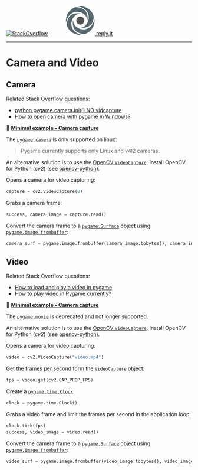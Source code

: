[![StackOverflow](https://stackexchange.com/users/flair/7322082.png)](https://stackoverflow.com/users/5577765/rabbid76?tab=profile) &nbsp;&nbsp;&nbsp;&nbsp;&nbsp;&nbsp;&nbsp;&nbsp;&nbsp;&nbsp; [![reply.it](../../resource/logo/Repl_it_logo_80.png) reply.it](https://repl.it/repls/folder/PyGame%20Examples)

---

# Camera and Video

## Camera

Related Stack Overflow questions:

- [python pygame.camera.init() NO vidcapture](https://stackoverflow.com/questions/16266244/python-pygame-camera-init-no-vidcapture/69053911#69053911)
- [How to open camera with pygame in Windows?](https://stackoverflow.com/questions/29673348/how-to-open-camera-with-pygame-in-windows)

:scroll: **[Minimal example - Camera capture](../../examples/minimal_examples/pygame_minimal_video_camera.py)**

The [`pygame.camera`](https://www.pygame.org/docs/ref/camera.html) is only supported on linux:

> Pygame currently supports only Linux and v4l2 cameras.

An alternative solution is to use the [OpenCV `VideoCapture`](https://docs.opencv.org/master/d8/dfe/classcv_1_1VideoCapture.html). Install OpenCV for Python (_cv2_) (see [opencv-python](https://pypi.org/project/opencv-python/)).

Opens a camera for video capturing:

```py
capture = cv2.VideoCapture(0)
```

Grabs a camera frame:

```py
success, camera_image = capture.read()
```

Convert the camera frame to a [`pygame.Surface`](https://www.pygame.org/docs/ref/surface.html) object using [`pygame.image.frombuffer`](https://www.pygame.org/docs/ref/image.html#pygame.image.frombuffer):

```py
camera_surf = pygame.image.frombuffer(camera_image.tobytes(), camera_image.shape[1::-1], "BGR")
```

## Video

Related Stack Overflow questions:

- [How to load and play a video in pygame](https://stackoverflow.com/questions/21356439/how-to-load-and-play-a-video-in-pygame/69054207#69054207)  
- [How to play video in Pygame currently?](https://stackoverflow.com/questions/62870381/how-to-play-video-in-pygame-currently)

:scroll: **[Minimal example - Camera capture](../../examples/minimal_examples/pygame_minimal_video_play.py)**

The [`pygame.movie`](http://man.hubwiz.com/docset/PyGame.docset/Contents/Resources/Documents/ref/movie.html) is deprecated and not longer supported.

An alternative solution is to use the [OpenCV `VideoCapture`](https://docs.opencv.org/master/d8/dfe/classcv_1_1VideoCapture.html). Install OpenCV for Python (_cv2_) (see [opencv-python](https://pypi.org/project/opencv-python/)).

Opens a camera for video capturing:

```py
video = cv2.VideoCapture("video.mp4")
```

Get the frames per second form the `VideoCapture` object:

```py
fps = video.get(cv2.CAP_PROP_FPS)
```

Create a [`pygame.time.Clock`](https://www.pygame.org/docs/ref/time.html):

```py
clock = pygame.time.Clock()
```

Grabs a video frame and limit the frames per second in the application loop:

```py
clock.tick(fps)
success, video_image = video.read()
```

Convert the camera frame to a [`pygame.Surface`](https://www.pygame.org/docs/ref/surface.html) object using [`pygame.image.frombuffer`](https://www.pygame.org/docs/ref/image.html#pygame.image.frombuffer):

```py
video_surf = pygame.image.frombuffer(video_image.tobytes(), video_image.shape[1::-1], "BGR")
```
